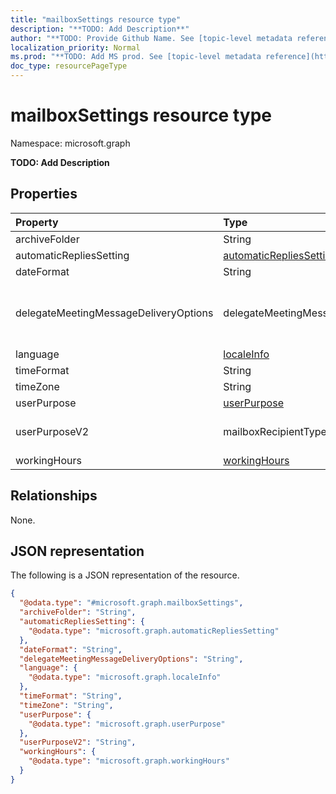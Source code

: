```yaml
---
title: "mailboxSettings resource type"
description: "**TODO: Add Description**"
author: "**TODO: Provide Github Name. See [topic-level metadata reference](https://msgo.azurewebsites.net/add/document/guidelines/metadata.html#topic-level-metadata)**"
localization_priority: Normal
ms.prod: "**TODO: Add MS prod. See [topic-level metadata reference](https://msgo.azurewebsites.net/add/document/guidelines/metadata.html#topic-level-metadata)**"
doc_type: resourcePageType
---
```


# mailboxSettings resource type

Namespace: microsoft.graph



**TODO: Add Description**

## Properties
|Property|Type|Description|
|:---|:---|:---|
|archiveFolder|String|**TODO: Add Description**|
|automaticRepliesSetting|[automaticRepliesSetting](../resources/automaticrepliessetting.md)|**TODO: Add Description**|
|dateFormat|String|**TODO: Add Description**|
|delegateMeetingMessageDeliveryOptions|delegateMeetingMessageDeliveryOptions|**TODO: Add Description**. Possible values are: `sendToDelegateAndInformationToPrincipal`, `sendToDelegateAndPrincipal`, `sendToDelegateOnly`.|
|language|[localeInfo](../resources/localeinfo.md)|**TODO: Add Description**|
|timeFormat|String|**TODO: Add Description**|
|timeZone|String|**TODO: Add Description**|
|userPurpose|[userPurpose](../resources/userpurpose.md)|**TODO: Add Description**|
|userPurposeV2|mailboxRecipientType|**TODO: Add Description**. Possible values are: `unknown`, `user`, `linked`, `shared`, `room`, `equipment`, `others`.|
|workingHours|[workingHours](../resources/workinghours.md)|**TODO: Add Description**|

## Relationships
None.

## JSON representation
The following is a JSON representation of the resource.
<!-- {
  "blockType": "resource",
  "@odata.type": "microsoft.graph.mailboxSettings"
}
-->
``` json
{
  "@odata.type": "#microsoft.graph.mailboxSettings",
  "archiveFolder": "String",
  "automaticRepliesSetting": {
    "@odata.type": "microsoft.graph.automaticRepliesSetting"
  },
  "dateFormat": "String",
  "delegateMeetingMessageDeliveryOptions": "String",
  "language": {
    "@odata.type": "microsoft.graph.localeInfo"
  },
  "timeFormat": "String",
  "timeZone": "String",
  "userPurpose": {
    "@odata.type": "microsoft.graph.userPurpose"
  },
  "userPurposeV2": "String",
  "workingHours": {
    "@odata.type": "microsoft.graph.workingHours"
  }
}
```

